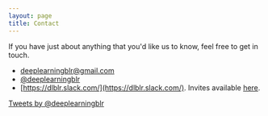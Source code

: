 ```yaml
---
layout: page
title: Contact
---
```


If you have just about anything that you'd like us to know, feel free to get in touch.

* <i class="fa fa-envelope" aria-hidden="true"></i> [deeplearningblr@gmail.com](mailto:deeplearningblr@gmail.com)
* <i class="fa fa-twitter" aria-hidden="true"></i> [@deeplearningblr](https://twitter.com/deeplearningblr)
* <i class="fa fa-slack" aria-hidden="true"></i> [https://dlblr.slack.com/](https://dlblr.slack.com/). Invites available [here](https://dlblr.typeform.com/to/pQpleB).

<a class="twitter-timeline" href="https://twitter.com/deeplearningblr" data-widget-id="731865297196453889">Tweets by @deeplearningblr</a>
<script>!function(d,s,id){var js,fjs=d.getElementsByTagName(s)[0],p=/^http:/.test(d.location)?'http':'https';if(!d.getElementById(id)){js=d.createElement(s);js.id=id;js.src=p+"://platform.twitter.com/widgets.js";fjs.parentNode.insertBefore(js,fjs);}}(document,"script","twitter-wjs");</script>


